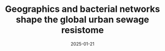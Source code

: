 ---
title: "Geographics and bacterial networks shape the global urban sewage resistome"
collection: publications
permalink: /publication/2025-02-05-sewage
excerpt: 'Study of sewage resistomes to identify regional differences'
date: 2025-01-21
venue: 'In review'
paperurl: ''
citation: 'Martiny, H.-M., Munk, P., Fuschi, A., Becsei, A., Pyrounakis, N., Brinch, C., Global Sewage Consortium, Larsson, D G J., Koopmans, M., Remondini, D., Csabai, I., Aarestrup, F. M. (2025). Geographics and bacterial networks shape the global urban sewage resistome. In review.'
---